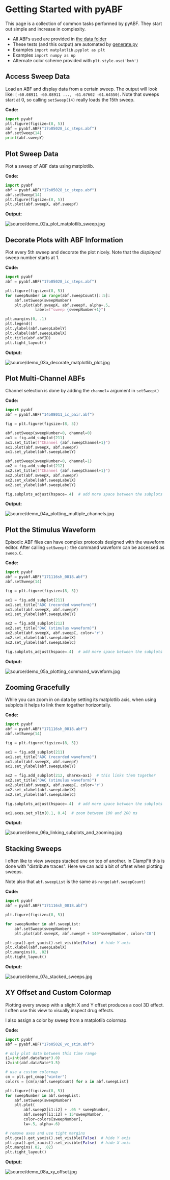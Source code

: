 

# Getting Started with pyABF

This page is a collection of common tasks performed by pyABF.
They start out simple and increase in complexity.

  * All ABFs used are provided in  [the data folder](/data/)
  * These tests (and this output) are automated by [generate.py](generate.py)
  * Examples `import matplotlib.pyplot as plt`
  * Examples `import numpy as np`
  * Alternate color scheme provided with `plt.style.use('bmh')`


## Access Sweep Data

Load an ABF and display data from a certain sweep. 
The output will look like: 
`[-60.08911 -60.08911 ..., -61.67602 -61.64550]`.
Note that sweeps start at 0, so calling `setSweep(14)` really loads
the 15th sweep.

**Code:**

```python
import pyabf
plt.figure(figsize=(8, 5))
abf = pyabf.ABF("17o05028_ic_steps.abf")
abf.setSweep(14)
print(abf.sweepY)
```

## Plot Sweep Data

Plot a sweep of ABF data using matplotlib.

**Code:**

```python
import pyabf
abf = pyabf.ABF("17o05028_ic_steps.abf")
abf.setSweep(14)
plt.figure(figsize=(8, 5))
plt.plot(abf.sweepX, abf.sweepY)
```

**Output:**

![source/demo_02a_plot_matplotlib_sweep.jpg](source/demo_02a_plot_matplotlib_sweep.jpg)

## Decorate Plots with ABF Information

Plot every 5th sweep and decorate the plot nicely.
Note that the _displayed_ sweep number starts at 1.

**Code:**

```python
import pyabf
abf = pyabf.ABF("17o05028_ic_steps.abf")

plt.figure(figsize=(8, 5))
for sweepNumber in range(abf.sweepCount)[::5]:
    abf.setSweep(sweepNumber)
    plt.plot(abf.sweepX, abf.sweepY, alpha=.5,
             label=f"sweep {sweepNumber+1}")

plt.margins(0, .1)
plt.legend()
plt.ylabel(abf.sweepLabelY)
plt.xlabel(abf.sweepLabelX)
plt.title(abf.abfID)
plt.tight_layout()
```

**Output:**

![source/demo_03a_decorate_matplotlib_plot.jpg](source/demo_03a_decorate_matplotlib_plot.jpg)

## Plot Multi-Channel ABFs

Channel selection is done by adding the `channel=` 
argument in `setSweep()`

**Code:**

```python
import pyabf
abf = pyabf.ABF("14o08011_ic_pair.abf")

fig = plt.figure(figsize=(8, 5))

abf.setSweep(sweepNumber=0, channel=0)
ax1 = fig.add_subplot(211)
ax1.set_title(f"Channel {abf.sweepChannel+1}")
ax1.plot(abf.sweepX, abf.sweepY)
ax1.set_ylabel(abf.sweepLabelY)

abf.setSweep(sweepNumber=0, channel=1)
ax2 = fig.add_subplot(212)
ax2.set_title(f"Channel {abf.sweepChannel+1}")
ax2.plot(abf.sweepX, abf.sweepY)
ax2.set_xlabel(abf.sweepLabelX)
ax2.set_ylabel(abf.sweepLabelY)

fig.subplots_adjust(hspace=.4)  # add more space between the subplots
```

**Output:**

![source/demo_04a_plotting_multiple_channels.jpg](source/demo_04a_plotting_multiple_channels.jpg)

## Plot the Stimulus Waveform

Episodic ABF files can have complex protocols designed with the waveform
editor. After calling `setSweep()` the command waveform can be accessed
as `sweep.C`.

**Code:**

```python
import pyabf
abf = pyabf.ABF("171116sh_0018.abf")
abf.setSweep(14)

fig = plt.figure(figsize=(8, 5))

ax1 = fig.add_subplot(211)
ax1.set_title("ADC (recorded waveform)")
ax1.plot(abf.sweepX, abf.sweepY)
ax1.set_ylabel(abf.sweepLabelY)

ax2 = fig.add_subplot(212)
ax2.set_title("DAC (stimulus waveform)")
ax2.plot(abf.sweepX, abf.sweepC, color='r')
ax2.set_xlabel(abf.sweepLabelX)
ax2.set_ylabel(abf.sweepLabelC)

fig.subplots_adjust(hspace=.4)  # add more space between the subplots
```

**Output:**

![source/demo_05a_plotting_command_waveform.jpg](source/demo_05a_plotting_command_waveform.jpg)

## Zooming Gracefully

While you can zoom in on data by setting its matplotlib axis, when
using subplots it helps to link them together horizontally.

**Code:**

```python
import pyabf
abf = pyabf.ABF("171116sh_0018.abf")
abf.setSweep(14)

fig = plt.figure(figsize=(8, 5))

ax1 = fig.add_subplot(211)
ax1.set_title("ADC (recorded waveform)")
ax1.plot(abf.sweepX, abf.sweepY)
ax1.set_ylabel(abf.sweepLabelY)

ax2 = fig.add_subplot(212, sharex=ax1)  # this links them together
ax2.set_title("DAC (stimulus waveform)")
ax2.plot(abf.sweepX, abf.sweepC, color='r')
ax2.set_xlabel(abf.sweepLabelX)
ax2.set_ylabel(abf.sweepLabelC)

fig.subplots_adjust(hspace=.4)  # add more space between the subplots

ax1.axes.set_xlim(0.1, 0.4)  # zoom between 100 and 200 ms
```

**Output:**

![source/demo_06a_linking_subplots_and_zooming.jpg](source/demo_06a_linking_subplots_and_zooming.jpg)

## Stacking Sweeps

I often like to view sweeps stacked one on top of another. In ClampFit
this is done with "distribute traces". Here we can add a bit of offset
when plotting sweeps.

Note also that `abf.sweepList` is the same as `range(abf.sweepCount)`

**Code:**

```python
import pyabf
abf = pyabf.ABF("171116sh_0018.abf")

plt.figure(figsize=(8, 5))

for sweepNumber in abf.sweepList:
    abf.setSweep(sweepNumber)
    plt.plot(abf.sweepX, abf.sweepY + 140*sweepNumber, color='C0')

plt.gca().get_yaxis().set_visible(False)  # hide Y axis
plt.xlabel(abf.sweepLabelX)
plt.margins(0, .02)
plt.tight_layout()
```

**Output:**

![source/demo_07a_stacked_sweeps.jpg](source/demo_07a_stacked_sweeps.jpg)

## XY Offset and Custom Colormap

Plotting every sweep with a slight X and Y offset produces a cool
3D effect. I often use this view to visually inspect drug effects.

I also assign a color by sweep from a matplotlib colormap.

**Code:**

```python
import pyabf
abf = pyabf.ABF("17o05026_vc_stim.abf")

# only plot data between this time range
i1=int(abf.dataRate*3.0)
i2=int(abf.dataRate*3.5)

# use a custom colormap
cm = plt.get_cmap("winter")
colors = [cm(x/abf.sweepCount) for x in abf.sweepList]

plt.figure(figsize=(8, 5))
for sweepNumber in abf.sweepList:
    abf.setSweep(sweepNumber)
    plt.plot(
        abf.sweepX[i1:i2] + .05 * sweepNumber,
        abf.sweepY[i1:i2] + 15*sweepNumber,
        color=colors[sweepNumber],
        lw=.5, alpha=.6)

# remove axes and use tight margins
plt.gca().get_yaxis().set_visible(False)  # hide Y axis
plt.gca().get_xaxis().set_visible(False)  # hide X axis
plt.margins(.02, .02)
plt.tight_layout()
```

**Output:**

![source/demo_08a_xy_offset.jpg](source/demo_08a_xy_offset.jpg)
